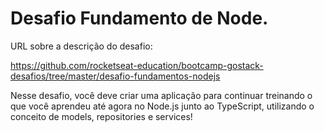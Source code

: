 # Desafio Fundamento de Node.

URL sobre a descrição do desafio:

https://github.com/rocketseat-education/bootcamp-gostack-desafios/tree/master/desafio-fundamentos-nodejs


Nesse desafio, você deve criar uma aplicação para continuar treinando o que você aprendeu até agora no Node.js junto ao TypeScript, utilizando o conceito de models, repositories e services!
